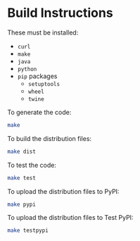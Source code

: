 # Build Instructions

These must be installed:

* `curl`
* `make`
* `java`
* `python`
* `pip` packages
	* `setuptools`
	* `wheel`
	* `twine`


To generate the code:
```bash
make
```

To build the distribution files:
```bash
make dist
```

To test the code:
```bash
make test
```

To upload the distribution files to PyPI:
```bash
make pypi
```

To upload the distribution files to Test PyPI:
```bash
make testpypi
```

